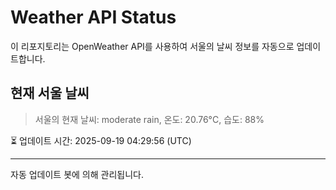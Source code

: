 
# Weather API Status

이 리포지토리는 OpenWeather API를 사용하여 서울의 날씨 정보를 자동으로 업데이트합니다.

## 현재 서울 날씨
> 서울의 현재 날씨: moderate rain, 온도: 20.76°C, 습도: 88%

⏳ 업데이트 시간: 2025-09-19 04:29:56 (UTC)

---
자동 업데이트 봇에 의해 관리됩니다.
